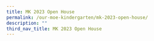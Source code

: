 ```yaml
---
title: MK 2023 Open House
permalink: /our-moe-kindergarten/mk-2023-open-house/
description: ""
third_nav_title: MK 2023 Open House
---
```

